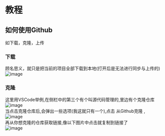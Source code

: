 # 教程
## 如何使用Github
如下载，克隆，上传
### 下载
顾名思义，就只是把当前的项目全部下载到本地(打开后是无法进行同步与上传的)<br>
![image](https://github.com/Fall188/test/assets/117801884/57343178-33f8-48c8-9561-7051c87d2663)<br>
### 克隆
这里用VSCode举例,在侧栏中的第三个有个叫源代码管理的,里边有个克隆仓库<br>
![image](https://github.com/Fall188/test/assets/117801884/5bcbfdbd-4e00-4b2a-ab58-f903aea1af0e)<br>
当点击克隆仓库后,会弹出一些选项(我这就只有一个),点击 从Github克隆 ,<br>
![image](https://github.com/Fall188/test/assets/117801884/93f91c81-e0f1-4b03-9b69-e6ba998196e3)<br>
再从你想克隆的仓库获取链接,像以下图片中点击就复制到链接了<br>
![image](https://github.com/Fall188/test/assets/117801884/3e978aee-b002-4f74-ae57-f96c4b723bd2)<br>
